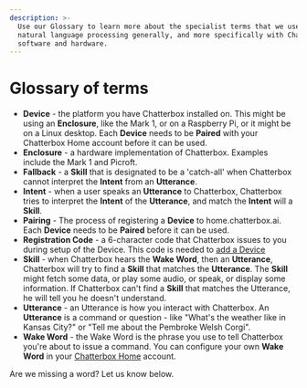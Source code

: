 ```yaml
---
description: >-
  Use our Glossary to learn more about the specialist terms that we use in
  natural language processing generally, and more specifically with Chatterbox
  software and hardware.
---
```


# Glossary of terms

* **Device** - the platform you have Chatterbox installed on. This might be using an **Enclosure**, like the Mark 1, or on a Raspberry Pi, or it might be on a Linux desktop. Each **Device** needs to be **Paired** with your Chatterbox Home account before it can be used.
* **Enclosure** - a hardware implementation of Chatterbox. Examples include the Mark 1 and Picroft.
* **Fallback** - a **Skill** that is designated to be a 'catch-all' when Chatterbox cannot interpret the **Intent** from an **Utterance**.
* **Intent** - when a user speaks an **Utterance** to Chatterbox, Chatterbox tries to interpret the **Intent** of the **Utterance**, and match the **Intent** will a **Skill**.
* **Pairing** - The process of registering a **Device** to home.chatterbox.ai. Each **Device** needs to be **Paired** before it can be used.
* **Registration Code** - a 6-character code that Chatterbox issues to you during setup of the Device. This code is needed to [add a Device](http://chatterbox.ai/documentation/home-chatterbox-ai-pairing/)
* **Skill** - when Chatterbox hears the **Wake Word**, then an **Utterance**, Chatterbox will try to find a **Skill** that matches the **Utterance**. The **Skill** might fetch some data, or play some audio, or speak, or display some information. If Chatterbox can't find a **Skill** that matches the Utterance, he will tell you he doesn't understand.
* **Utterance** - an Utterance is how you interact with Chatterbox. An **Utterance** is a command or question - like "What's the weather like in Kansas City?" or "Tell me about the Pembroke Welsh Corgi".
* **Wake Word** - the Wake Word is the phrase you use to tell Chatterbox you're about to issue a command. You can configure your own **Wake Word** in your [Chatterbox Home](https://home.chatterbox.ai) account.

Are we missing a word? Let us know below.


